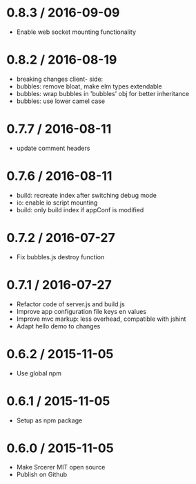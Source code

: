 0.8.3 / 2016-09-09
===================
 * Enable web socket mounting functionality

0.8.2 / 2016-08-19
===================
 * breaking changes client- side: 
 * bubbles: remove bloat, make elm types extendable
 * bubbles: wrap bubbles in 'bubbles' obj for better inheritance
 * bubbles: use lower camel case

0.7.7 / 2016-08-11
===================
 * update comment headers

0.7.6 / 2016-08-11
===================
 * build: recreate index after switching debug mode
 * io: enable io script mounting
 * build: only build index if appConf is modified

0.7.2 / 2016-07-27
===================
 * Fix bubbles.js destroy function

0.7.1 / 2016-07-27
===================
 * Refactor code of server.js and build.js
 * Improve app configuration file keys en values
 * Improve mvc markup: less overhead, compatible with jshint
 * Adapt hello demo to changes

0.6.2 / 2015-11-05
===================
 * Use global npm

0.6.1 / 2015-11-05
===================
 * Setup as npm package

0.6.0 / 2015-11-05
===================
 * Make Srcerer MIT open source
 * Publish on Github

